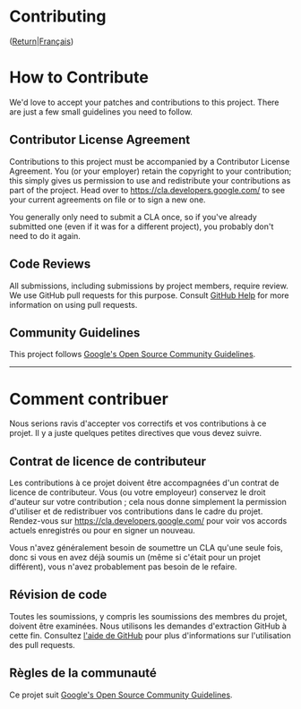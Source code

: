 # Contributing

([Return](/README.md)|[Français](#comment-contribuer))

# How to Contribute

We'd love to accept your patches and contributions to this project. There are
just a few small guidelines you need to follow.

## Contributor License Agreement

Contributions to this project must be accompanied by a Contributor License
Agreement. You (or your employer) retain the copyright to your contribution;
this simply gives us permission to use and redistribute your contributions as
part of the project. Head over to <https://cla.developers.google.com/> to see
your current agreements on file or to sign a new one.

You generally only need to submit a CLA once, so if you've already submitted one
(even if it was for a different project), you probably don't need to do it
again.

## Code Reviews

All submissions, including submissions by project members, require review. We
use GitHub pull requests for this purpose. Consult
[GitHub Help](https://help.github.com/articles/about-pull-requests/) for more
information on using pull requests.

## Community Guidelines

This project follows [Google's Open Source Community
Guidelines](https://opensource.google/conduct/).

______________________

# Comment contribuer

Nous serions ravis d'accepter vos correctifs et vos contributions à ce projet. Il y a juste quelques petites directives que vous devez suivre.

## Contrat de licence de contributeur

Les contributions à ce projet doivent être accompagnées d'un contrat de licence de contributeur. Vous (ou votre employeur) conservez le droit d'auteur sur votre contribution ; cela nous donne simplement la permission d'utiliser et de redistribuer vos contributions dans le cadre du projet. Rendez-vous sur <https://cla.developers.google.com/> pour voir vos accords actuels enregistrés ou pour en signer un nouveau.

Vous n'avez généralement besoin de soumettre un CLA qu'une seule fois, donc si vous en avez déjà soumis un (même si c'était pour un projet différent), vous n'avez probablement pas besoin de le refaire.

## Révision de code

Toutes les soumissions, y compris les soumissions des membres du projet, doivent être examinées. Nous utilisons les demandes d'extraction GitHub à cette fin. Consultez [l'aide de GitHub](https://help.github.com/articles/about-pull-requests/) pour plus d'informations sur l'utilisation des pull requests.

## Règles de la communauté

Ce projet suit [Google's Open Source Community
Guidelines](https://opensource.google/conduct/).
